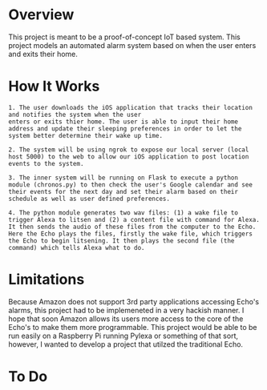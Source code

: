 # Overview

This project is meant to be a proof-of-concept IoT based system. This project models an automated alarm system based on when the
user enters and exits their home.

# How It Works

	1. The user downloads the iOS application that tracks their location and notifies the system when the user 
	enters or exits thier home. The user is able to input their home address and update their sleeping preferences in order to let the system better determine their wake up time.

	2. The system will be using ngrok to expose our local server (local host 5000) to the web to allow our iOS application to post location events to the system. 

	3. The inner system will be running on Flask to execute a python module (chronos.py) to then check the user's Google calendar and see their events for the next day and set their alarm based on their schedule as well as user defined preferences. 

	4. The python module generates two wav files: (1) a wake file to trigger Alexa to litsen and (2) a content file with command for Alexa. It then sends the audio of these files from the computer to the Echo. Here the Echo plays the files, firstly the wake file, which triggers the Echo to begin litsening. It then plays the second file (the command) which tells Alexa what to do.


# Limitations

Because Amazon does not support 3rd party applications accessing Echo's alarms, this project had to be implemeneted in a very hackish manner. I hope that soon Amazon allows its users more access to the core of the Echo's to make them more programmable. This project would be able to be run easily on a Raspberry Pi running Pylexa or something of that sort, however, I wanted to develop a project that utilzed the traditional Echo. 


# To Do